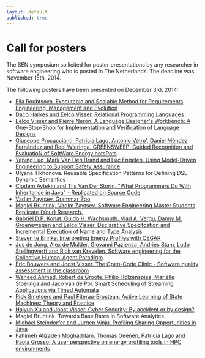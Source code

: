```yaml
---
layout: default
published: true
---
```


# Call for posters

The SEN symposium sollicited for poster presentations by any researcher in software engineering who is posted in The Netherlands. The deadline was November 15th, 2014.

<!--Please submit your proposals via <https://easychair.org/conferences/?conf=sen2014> before the deadline of November 15th, 2014.-->

The following posters have been presented on December 3rd, 2014:

* [Ella Roubtsova. Executable and Scalable Method for Requirements Engineering, Management and Evolution](Roubtsova.pdf)
* [Daco Harkes and Eelco Visser. Relational Programming Languages](Harkes.pdf)
* [Eelco Visser and Pierre Neron. A Language Designer's Workbench: A One-Stop-Shop for Implementation and Verification of Language Designs](PierreNeron.pdf)
* [Giuseppe Procaccianti, Patricia Lago, Antonio Vetro', Daniel Méndez Fernández and Roel Wieringa. 
GREENSWEEP: Guided Recognition and EvaluatioN of SoftWare Energy hotsPots](Procaccianti.pdf)
* [Yaping Luo, Mark Van Den Brand and Luc Engelen. Using Model-Driven Engineering to Support Safety Assurance](YapingLuo.pdf)
* Ulyana Tikhonova. Reusable Specification Patterns for Defining DSL Dynamic Semantics
* [Cigdem Aytekin and Tijs Van Der Storm.  "What Programmers Do With Inheritance in Java" - Replicated on Source Code](Cigdem.pdf)
* [Vadim Zaytsev. Grammar Zoo](GrammarwareZoo.pdf)
* [Magiel Bruntink, Vadim Zaytsev. Software Engineering Master Students Replicate (Your) Research.](GrammarwareSattose.pdf)
* [Gabriël D.P. Konat, Guido H. Wachsmuth, Vlad A. Vergu, Danny M. Groenewegen and Eelco Visser. Declarative Specifcation and Incremental Execution of Name and Type Analysis](Konat.pdf)
* [Steven te Brinke.  Interpreting Energy Profiles with CEGAR](Brinke.pdf)
* [Jos de Jong, Alex de Mulder, Giovanni Pazienza, Andries Stam, Ludo Stellingwerff and Rick van Krevelen. Software engineering for the Collective Human-Agent Paradigm](Pazienza.pdf) 
* [Eric Bouwers and Joost Visser. The Open-Code Clinic - Software quality assessment in the classroom](BouwersClinic.pdf)
* [Waheed Ahmad, Robert de Groote, Philip Hölzenspies, Mariëlle Stoelinga and Jaco van de Pol. Smart Scheduling of Streaming Applications via Timed Automata](Ahmad.pdf)
* [Rick Smetsers and Paul Fiterau-Brostean. Active Learning of State Machines: Theory and Practice](Smetsers.pdf)
* [Haiyun Xu and Joost Visser. Cyber Security: By accident or by design?](BouwersSecurity.pdf)
* Magiel Bruntink. Towards Base Rates in Software Analytics
* [Michael Steindorfer and Jurgen Vinju.  Profiling Sharing Opportunities in Java](Steindorfer.pdf)
* [Fahimeh Alizadeh Moghaddam, Thomas Geenen, Patricia Lago and Paola Grosso. A user perspective on energy profiling tools in HPC environments](Alizadeh.pdf)

